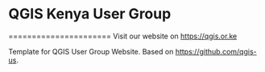 # QGIS Kenya User Group
======================
Visit our website on https://qgis.or.ke

Template for QGIS User Group Website. Based on https://github.com/qgis-us.


